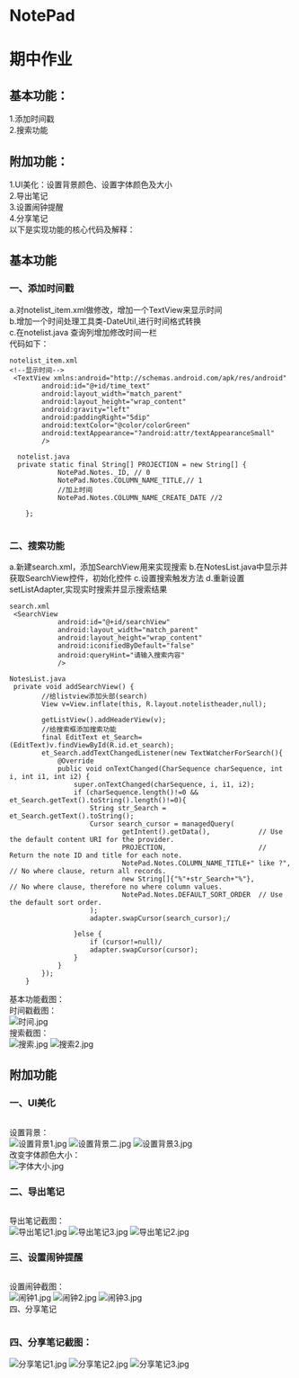 # NotePad
# 期中作业</br>
## 基本功能：</br>
1.添加时间戳</br>
2.搜索功能</br>
## 附加功能：</br>
1.UI美化：设置背景颜色、设置字体颜色及大小</br>
2.导出笔记</br>
3.设置闹钟提醒</br>
4.分享笔记</br>
以下是实现功能的核心代码及解释：</br>
## 基本功能
### 一、添加时间戳</br>
a.对notelist_item.xml做修改，增加一个TextView来显示时间</br>
b.增加一个时间处理工具类-DateUtil,进行时间格式转换</br>
c.在notelist.java 查询列增加修改时间一栏</br>
代码如下：
```
notelist_item.xml
<!--显示时间-->
 <TextView xmlns:android="http://schemas.android.com/apk/res/android"
        android:id="@+id/time_text"
        android:layout_width="match_parent"
        android:layout_height="wrap_content"
        android:gravity="left"
        android:paddingRight="5dip"
        android:textColor="@color/colorGreen"
        android:textAppearance="?android:attr/textAppearanceSmall"
        />
        
  notelist.java
  private static final String[] PROJECTION = new String[] {
            NotePad.Notes._ID, // 0
            NotePad.Notes.COLUMN_NAME_TITLE,// 1
            //加上时间
            NotePad.Notes.COLUMN_NAME_CREATE_DATE //2

    };
      
```
### 二、搜索功能</br>
a.新建search.xml，添加SearchView用来实现搜索
b.在NotesList.java中显示并获取SearchView控件，初始化控件
c.设置搜索触发方法
d.重新设置setListAdapter,实现实时搜索并显示搜索结果
```
search.xml
 <SearchView
            android:id="@+id/searchView"
            android:layout_width="match_parent"
            android:layout_height="wrap_content"
            android:iconifiedByDefault="false"
            android:queryHint="请输入搜索内容"
            />

NotesList.java
 private void addSearchView() {
        //给listview添加头部(search)
        View v=View.inflate(this, R.layout.notelistheader,null);

        getListView().addHeaderView(v);
        //给搜索框添加搜索功能
        final EditText et_Search=(EditText)v.findViewById(R.id.et_search);
        et_Search.addTextChangedListener(new TextWatcherForSearch(){
            @Override
            public void onTextChanged(CharSequence charSequence, int i, int i1, int i2) {
                super.onTextChanged(charSequence, i, i1, i2);
                if (charSequence.length()!=0 && et_Search.getText().toString().length()!=0){
                    String str_Search = et_Search.getText().toString();
                    Cursor search_cursor = managedQuery(
                            getIntent().getData(),            // Use the default content URI for the provider.
                            PROJECTION,                       // Return the note ID and title for each note.
                            NotePad.Notes.COLUMN_NAME_TITLE+" like ?",                             // No where clause, return all records.
                            new String[]{"%"+str_Search+"%"},                    // No where clause, therefore no where column values.
                            NotePad.Notes.DEFAULT_SORT_ORDER  // Use the default sort order.
                    );
                    adapter.swapCursor(search_cursor);/

                }else {
                    if (cursor!=null)/
                    adapter.swapCursor(cursor);
                }
            }
        });
    }

```
基本功能截图：</br>
时间戳截图：</br>
![时间.jpg](https://i.loli.net/2019/05/14/5cda56974f7a247424.jpg)</br>
搜索截图：</br>
![搜索.jpg](https://i.loli.net/2019/05/14/5cda5697adc2755767.jpg)
![搜索2.jpg](https://i.loli.net/2019/05/14/5cda5698053a480134.jpg)
##  附加功能
### 一、UI美化</br>
```
```
设置背景：</br>
![设置背景1.jpg](https://i.loli.net/2019/05/14/5cda569834a8565117.jpg)
![设置背景二.jpg](https://i.loli.net/2019/05/14/5cda5aabc9f9878649.jpg)
![设置背景3.jpg](https://i.loli.net/2019/05/14/5cda5698f27a593399.jpg)</br>
改变字体颜色大小：</br>
![字体大小.jpg](https://i.loli.net/2019/05/14/5cda5699752d542946.jpg)</br>
### 二、导出笔记</br>
```
```
导出笔记截图：</br>
![导出笔记1.jpg](https://i.loli.net/2019/05/14/5cda58fd89d3538546.jpg)
![导出笔记3.jpg](https://i.loli.net/2019/05/14/5cda58fdb07e346931.jpg)
![导出笔记2.jpg](https://i.loli.net/2019/05/14/5cda58fdae31361976.jpg)</br>

### 三、设置闹钟提醒</br>
```
```
设置闹钟截图：</br>
![闹钟1.jpg](https://i.loli.net/2019/05/14/5cda596c5ca2f27821.jpg)
![闹钟2.jpg](https://i.loli.net/2019/05/14/5cda596c87fdb46948.jpg)
![闹钟3.jpg](https://i.loli.net/2019/05/14/5cda596c8b78567419.jpg)</br>
四、分享笔记</br>
```
```
### 四、分享笔记截图：</br>
![分享笔记1.jpg](https://i.loli.net/2019/05/14/5cda599c83c5387057.jpg)
![分享笔记2.jpg](https://i.loli.net/2019/05/14/5cda599ca1b7844131.jpg)
![分享笔记3.jpg](https://i.loli.net/2019/05/14/5cda599cac73b83426.jpg)
